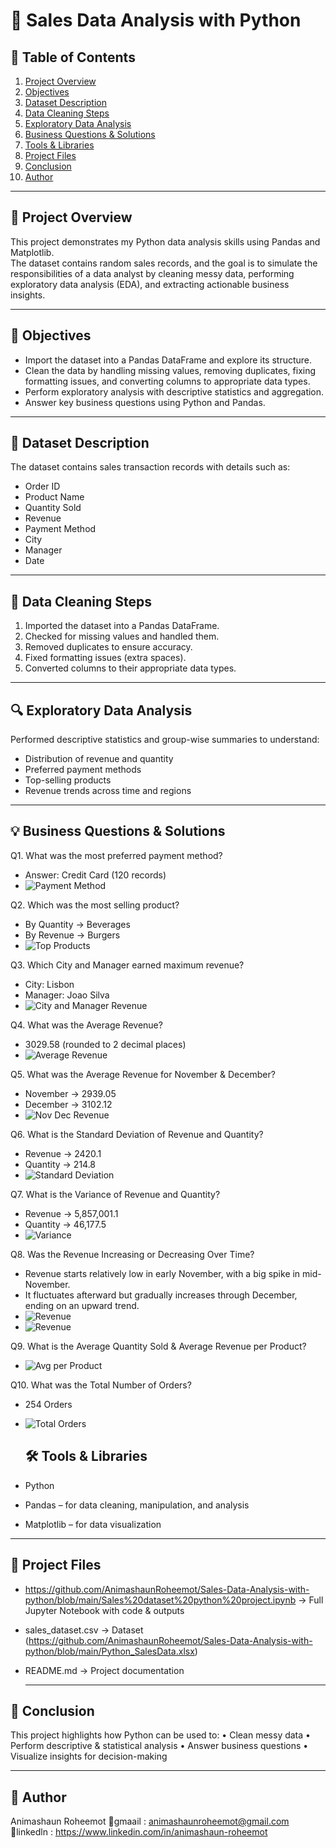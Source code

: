 # 🛒 Sales Data Analysis with Python  

## 📑 Table of Contents  
1. [Project Overview](#-project-overview)  
2. [Objectives](#-objectives)  
3. [Dataset Description](#-dataset-description)  
4. [Data Cleaning Steps](#-data-cleaning-steps)  
5. [Exploratory Data Analysis](#-exploratory-data-analysis)  
6. [Business Questions & Solutions](#-business-questions--solutions)  
7. [Tools & Libraries](#-tools--libraries)   
8. [Project Files](#-project-files)  
9. [Conclusion](#-conclusion)
10. [Author](#-author)  

---

## 📌 Project Overview  
This project demonstrates my Python data analysis skills using Pandas and Matplotlib.  
The dataset contains random sales records, and the goal is to simulate the responsibilities of a data analyst by cleaning messy data, performing exploratory data analysis (EDA), and extracting actionable business insights.  

---

## 🎯 Objectives  
- Import the dataset into a Pandas DataFrame and explore its structure.  
- Clean the data by handling missing values, removing duplicates, fixing formatting issues, and converting columns to appropriate data types.  
- Perform exploratory analysis with descriptive statistics and aggregation.  
- Answer key business questions using Python and Pandas.  

---

## 📂 Dataset Description  
The dataset contains sales transaction records with details such as:  
- Order ID  
- Product Name  
- Quantity Sold  
- Revenue  
- Payment Method  
- City  
- Manager  
- Date  

---

## 🧹 Data Cleaning Steps  
1. Imported the dataset into a Pandas DataFrame.  
2. Checked for missing values and handled them.  
3. Removed duplicates to ensure accuracy.  
4. Fixed formatting issues (extra spaces).  
5. Converted columns to their appropriate data types.  

---

## 🔍 Exploratory Data Analysis  
Performed descriptive statistics and group-wise summaries to understand:  
- Distribution of revenue and quantity  
- Preferred payment methods  
- Top-selling products  
- Revenue trends across time and regions  

---

## 💡 Business Questions & Solutions  

Q1. What was the most preferred payment method?  
- Answer: Credit Card (120 records)  
- ![Payment Method](https://github.com/AnimashaunRoheemot/Sales-Data-Analysis-with-python/blob/main/Screenshot%20(195).png)  

Q2. Which was the most selling product?  
- By Quantity → Beverages  
- By Revenue → Burgers  
- ![Top Products](https://github.com/AnimashaunRoheemot/Sales-Data-Analysis-with-python/blob/main/Screenshot%20(196).png)  

Q3. Which City and Manager earned maximum revenue?  
- City: Lisbon  
- Manager: Joao Silva  
- ![City and Manager Revenue](https://github.com/AnimashaunRoheemot/Sales-Data-Analysis-with-python/blob/main/Screenshot%20(198).png)  

Q4. What was the Average Revenue?  
- 3029.58 (rounded to 2 decimal places)  
- ![Average Revenue](https://github.com/AnimashaunRoheemot/Sales-Data-Analysis-with-python/blob/main/Screenshot%20(200).png)  

Q5. What was the Average Revenue for November & December?  
- November → 2939.05  
- December → 3102.12  
- ![Nov Dec Revenue](https://github.com/AnimashaunRoheemot/Sales-Data-Analysis-with-python/blob/main/Screenshot%20(201).png)  

Q6. What is the Standard Deviation of Revenue and Quantity?  
- Revenue → 2420.1  
- Quantity → 214.8  
- ![Standard Deviation](https://github.com/AnimashaunRoheemot/Sales-Data-Analysis-with-python/blob/main/Screenshot%20(207).png)  

Q7. What is the Variance of Revenue and Quantity?  
- Revenue → 5,857,001.1  
- Quantity → 46,177.5  
- ![Variance](https://github.com/AnimashaunRoheemot/Sales-Data-Analysis-with-python/blob/main/Screenshot%20(208).png)  

Q8. Was the Revenue Increasing or Decreasing Over Time?  
- Revenue starts relatively low in early November, with a big spike in mid-November.  
- It fluctuates afterward but gradually increases through December, ending on an upward trend.  
- ![Revenue](https://github.com/AnimashaunRoheemot/Sales-Data-Analysis-with-python/blob/main/Screenshot%20(209).png)
- ![Revenue](https://github.com/AnimashaunRoheemot/Sales-Data-Analysis-with-python/blob/main/Screenshot%20(213).png)

Q9. What is the Average Quantity Sold & Average Revenue per Product?  
- ![Avg per Product](https://github.com/AnimashaunRoheemot/Sales-Data-Analysis-with-python/blob/main/Screenshot%20(211).png)  

Q10. What was the Total Number of Orders?  
- 254 Orders  
- ![Total Orders](https://github.com/AnimashaunRoheemot/Sales-Data-Analysis-with-python/blob/main/Screenshot%20(212).png)

  ## 🛠 Tools & Libraries  
- Python  
- Pandas – for data cleaning, manipulation, and analysis  
- Matplotlib – for data visualization  

---

## 📂 Project Files  
- https://github.com/AnimashaunRoheemot/Sales-Data-Analysis-with-python/blob/main/Sales%20dataset%20python%20project.ipynb → Full Jupyter Notebook with code & outputs  
- sales_dataset.csv → Dataset (https://github.com/AnimashaunRoheemot/Sales-Data-Analysis-with-python/blob/main/Python_SalesData.xlsx)  
- README.md → Project documentation  

   ---
   
## 📌 Conclusion
This project highlights how Python can be used to:
	•	Clean messy data
	•	Perform descriptive & statistical analysis
	•	Answer business questions
	•	Visualize insights for decision-making

 ---

 ## 👩 Author
 Animashaun Roheemot 
 📩gmaail : animashaunroheemot@gmail.com
 🔗linkedln : https://www.linkedin.com/in/animashaun-roheemot
